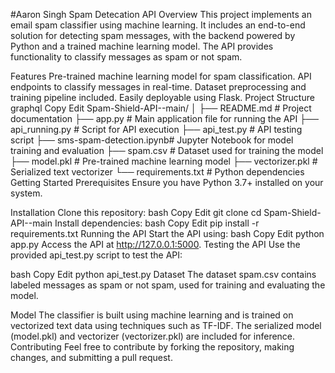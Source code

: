 #Aaron Singh 
Spam Detecation API
Overview
This project implements an email spam classifier using machine learning. It includes an end-to-end solution for detecting spam messages, with the backend powered by Python and a trained machine learning model. The API provides functionality to classify messages as spam or not spam.

Features
Pre-trained machine learning model for spam classification.
API endpoints to classify messages in real-time.
Dataset preprocessing and training pipeline included.
Easily deployable using Flask.
Project Structure
graphql
Copy
Edit
Spam-Shield-API--main/
│
├── README.md               # Project documentation
├── app.py                  # Main application file for running the API
├── api_running.py          # Script for API execution
├── api_test.py             # API testing script
├── sms-spam-detection.ipynb# Jupyter Notebook for model training and evaluation
├── spam.csv                # Dataset used for training the model
├── model.pkl               # Pre-trained machine learning model
├── vectorizer.pkl          # Serialized text vectorizer
└── requirements.txt        # Python dependencies
Getting Started
Prerequisites
Ensure you have Python 3.7+ installed on your system.

Installation
Clone this repository:
bash
Copy
Edit
git clone <repository-url>
cd Spam-Shield-API--main
Install dependencies:
bash
Copy
Edit
pip install -r requirements.txt
Running the API
Start the API using:
bash
Copy
Edit
python app.py
Access the API at http://127.0.0.1:5000.
Testing the API
Use the provided api_test.py script to test the API:

bash
Copy
Edit
python api_test.py
Dataset
The dataset spam.csv contains labeled messages as spam or not spam, used for training and evaluating the model.

Model
The classifier is built using machine learning and is trained on vectorized text data using techniques such as TF-IDF.
The serialized model (model.pkl) and vectorizer (vectorizer.pkl) are included for inference.
Contributing
Feel free to contribute by forking the repository, making changes, and submitting a pull request.

